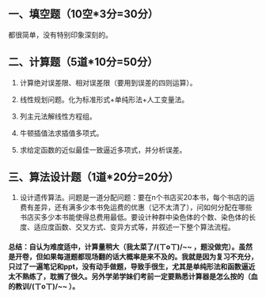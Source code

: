 ## 一、填空题（10空\*3分=30分）

都很简单，没有特别印象深刻的。

## 二、计算题（5道\*10分=50分）
1. 计算绝对误差限、相对误差限（要用到误差的四则运算）。

2. 线性规划问题。化为标准形式+单纯形法+人工变量法。

3. 列主元法解线性方程组。

4. 牛顿插值法求插值多项式。

5. 求给定函数的近似最佳一致逼近多项式，并分析误差。

## 三、算法设计题（1道\*20分=20分）

1. 设计遗传算法。问题是一道分配问题：要在n个书店买20本书，每个书店的运费有差异，还有满多少本书免运费的优惠（记不太清了），问如何分配在哪些书店买多少本书能使得总费用最低。要设计种群中染色体的个数、染色体的长度、适应度函数、交叉方式、变异方式等，并叙述一下整个算法流程。

#### 总结：自认为难度适中，计算量稍大（我太菜了/(ㄒoㄒ)/~~ ，题没做完）。虽然是开卷，但如果每道题都现场翻的话大概率是来不及的。我就是因为复习不充分，只过了一遍笔记和ppt，没有动手做题，导致手很生，尤其是单纯形法和函数逼近太不熟练了，耽搁了很久。另外学弟学妹们考前一定要熟悉计算器是怎么按的（血的教训/(ㄒoㄒ)/~~ ）。

